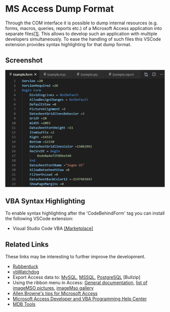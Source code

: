 MS Access Dump Format
=====================

Through the COM interface it is possible to dump internal resources (e.g. forms, macros, queries, reports etc.) of a Microsoft Access application into separate files[[1]](https://stackoverflow.com/questions/187506/how-do-you-use-version-control-with-access-development).
This allows to develop such an application with multiple developers simultaneously.
To ease the handling of such files this VSCode extension provides syntax highlighting for that dump format.

Screenshot
----------

![Screenshot](./images/screenshot.png)

VBA Syntax Highlighting
-----------------------

To enable syntax highlighting after the 'CodeBehindForm' tag you can install the following VSCode extension:

- Visual Studio Code VBA [[Marketplace]](https://marketplace.visualstudio.com/items?itemName=aferri.avb)

Related Links
-------------

These links may be interesting to further improve the development.

- [Rubberduck](https://rubberduckvba.com/)
- [vbWatchdog](https://www.everythingaccess.com/vbwatchdog.asp)
- Export Access data to: [MySQL](https://www.bullzip.com/products/a2m/info.php), [MSSQL](https://www.bullzip.com/products/a2s/info.php), [PostgreSQL](https://www.bullzip.com/products/a2p/info.php) \[Bullzip\]
- Using the ribbon menu in Access: [General documentation](https://www.accessribbon.de/en/), [list of imageMSO pictures](https://bert-toolkit.com/imagemso-list.html), [imageMso gallery](http://www.spreadsheet1.com/office-excel-ribbon-imagemso-icons-gallery-page-01.html)
- [Allen Browne's tips for Microsoft Access](http://allenbrowne.com/tips.html)
- [Microsoft Access Developer and VBA Programming Help Center](http://www.fmsinc.com/microsoftaccess/developer/index.html)
- [MDB Tools](https://github.com/mdbtools/mdbtools)
